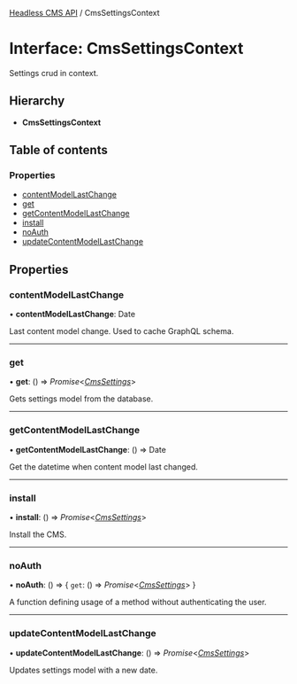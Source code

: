 [Headless CMS API](../index) / CmsSettingsContext

# Interface: CmsSettingsContext

Settings crud in context.

## Hierarchy

* **CmsSettingsContext**

## Table of contents

### Properties

- [contentModelLastChange](cmssettingscontext.md#contentmodellastchange)
- [get](cmssettingscontext.md#get)
- [getContentModelLastChange](cmssettingscontext.md#getcontentmodellastchange)
- [install](cmssettingscontext.md#install)
- [noAuth](cmssettingscontext.md#noauth)
- [updateContentModelLastChange](cmssettingscontext.md#updatecontentmodellastchange)

## Properties

### contentModelLastChange

• **contentModelLastChange**: Date

Last content model change. Used to cache GraphQL schema.

___

### get

• **get**: () => *Promise*<[*CmsSettings*](cmssettings.md)\>

Gets settings model from the database.

___

### getContentModelLastChange

• **getContentModelLastChange**: () => Date

Get the datetime when content model last changed.

___

### install

• **install**: () => *Promise*<[*CmsSettings*](cmssettings.md)\>

Install the CMS.

___

### noAuth

• **noAuth**: () => { `get`: () => *Promise*<[*CmsSettings*](cmssettings.md)\>  }

A function defining usage of a method without authenticating the user.

___

### updateContentModelLastChange

• **updateContentModelLastChange**: () => *Promise*<[*CmsSettings*](cmssettings.md)\>

Updates settings model with a new date.
